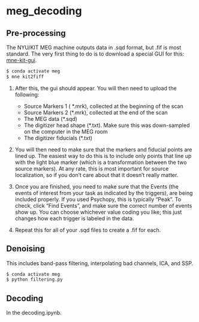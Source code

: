 # meg_decoding

## Pre-processing
The NYU/KIT MEG machine outputs data in .sqd format, but .fif is most standard. The very first thing to do is to download a special GUI for this: [mne-kit-gui](https://github.com/mne-tools/mne-kit-gui).  

```bash
$ conda activate meg
$ mne kit2fiff
```
1. After this, the gui should appear. You will then need to upload the following:
    - Source Markers 1 ( *.mrk), collected at the beginning of the scan
    - Source Markers 2 (*.mrk), collected at the end of the scan
    - The MEG data (*.sqd)
    - The digitizer head shape (*.txt). Make sure this was down-sampled on the computer in the MEG room
    - The digitizer fiducials (*.txt)

2. You will then need to make sure that the markers and fiducial points are lined up. The easiest way to do this is to include only points that line up with the light blue marker (which is a transformation between the two source markers). At any rate, this is most important for source localization, so if you don’t care about that it doesn’t really matter.

3. Once you are finished, you need to make sure that the Events (the events of interest from your task as indicated by the triggers), are being included properly. If you used Psychopy, this is typically “Peak”. To check, click “Find Events”, and make sure the correct number of events show up. You can choose whichever value coding you like; this just changes how each trigger is labeled in the data.

4. Repeat this for all of your .sqd files to create a .fif for each.

## Denoising 
This includes band-pass filtering, interpolating bad channels, ICA, and SSP.
```bash
$ conda activate meg
$ python filtering.py
```

## Decoding

In the decoding.ipynb.